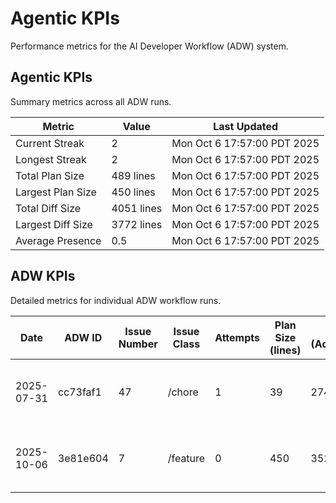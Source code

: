# Agentic KPIs

Performance metrics for the AI Developer Workflow (ADW) system.

## Agentic KPIs

Summary metrics across all ADW runs.

| Metric            | Value          | Last Updated             |
| ----------------- | -------------- | ------------------------ |
| Current Streak    | 2              | Mon Oct  6 17:57:00 PDT 2025 |
| Longest Streak    | 2              | Mon Oct  6 17:57:00 PDT 2025 |
| Total Plan Size   | 489 lines      | Mon Oct  6 17:57:00 PDT 2025 |
| Largest Plan Size | 450 lines      | Mon Oct  6 17:57:00 PDT 2025 |
| Total Diff Size   | 4051 lines     | Mon Oct  6 17:57:00 PDT 2025 |
| Largest Diff Size | 3772 lines     | Mon Oct  6 17:57:00 PDT 2025 |
| Average Presence  | 0.5            | Mon Oct  6 17:57:00 PDT 2025 |

## ADW KPIs

Detailed metrics for individual ADW workflow runs.

| Date       | ADW ID   | Issue Number | Issue Class | Attempts | Plan Size (lines) | Diff Size (Added/Removed/Files) | Created                      | Updated                      |
| ---------- | -------- | ------------ | ----------- | -------- | ----------------- | ------------------------------- | ---------------------------- | ---------------------------- |
| 2025-07-31 | cc73faf1 | 47           | /chore      | 1        | 39                | 274/5/10                        | Thu Jul 31 12:06:52 CDT 2025 |                              |
| 2025-10-06 | 3e81e604 | 7            | /feature    | 0        | 450               | 3521/251/73                     | Mon Oct  6 17:57:00 PDT 2025 |                              |
